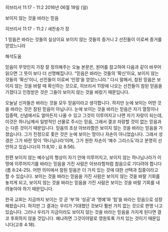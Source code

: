 히브리서 11:17 - 11:2 
2016년 06월 19일 (일)

보이지 않는 것을 바라는 믿음



히브리서 11:17 - 11:2 / 새찬송가  장


1 믿음은 바라는 것들의 실상이요 보이지 않는 것들의 증거니
2 선진들이 이로써 증거를 얻었느니라

해석도움





믿음이 무엇인지 가장 잘 정의해주는 오늘 본문은, 원어를 참고하여 다음과 같이 바꾸어 읽으면 그 뜻이 보다 더 선명해집니다.
“믿음은 바라는 것들의 ‘확신’이요, 보이지 않는 것들의 ‘확신’이니, 선진들이 이로써 ‘인정’을 얻었느니라.”
다시 말해서, 참된 믿음은 보이지 않는 것을 바랄 때 확신하는 것으로, 히브리서 11장에 나오는 선진들이 참된 믿음을 가졌다고 인정받은 것은 그들이 보이지 않는 것을 바랐기 때문입니다.

오늘날 신자들은 바라는 것을 모두 믿음이라고 생각합니다. 하지만 눈에 보이는 어떤 것을 바라는 것은 참된 믿음이 아닙니다. 눈에 보이는 것을 바라는 믿음은 자기 열정이나 집중력, 신념에서도 얼마든지 나올 수 있고 그것이 이루어지고 나면 자기 자랑이 되는데, 이것은 하나님께서 일방적인 선물로 주시는 믿음, 그래서 결코 자랑할 것이 없는 믿음과는 다른 것이기 때문입니다.
믿음의 조상 아브라함은 보이지 않는 것을 바라는 믿음을 가졌습니다. 그가 진정으로 좇은 것은 눈에 보이는 땅이나 자손이 아니었습니다. 그래서 성경은 그가 바란 땅이 ‘하나님나라’이며, 그가 원한 자손이 ‘예수 그리스도’라고 분명히 선언하고 있습니다(히 11:8,10 ; 요 8:56).

한편 보이지 않는 예수님의 형상이 자기 안에 이루어지고, 보이지 않는 하나님나라가 이 땅에 이루어지기를 바라는 믿음을 가진 사람은 아브라함처럼 참음으로 기다려야 합니다(롬 8:24-25). 어떤 의미에서 참된 믿음은 더 가치 있는 것에 대한 선택과 집중이라고 할 수 있습니다. 보이는 것을 바라는 믿음을 가진 사람은 보이지 않는 것을 바랄 기회를 놓치게 되고, 보이지 않는 것을 바라는 믿음을 가진 사람은 보이는 것을 바랄 기회를 내려놓아야 하기 때문입니다.

한국 교회는 지금까지 보이는 것 곧 ‘부’와 ‘성공’과 ‘명예’와 ‘힘’을 바라는 믿음으로 성장해왔습니다. 하지만 그 결과는 우리가 기대했던 것보다 훨씬 가치 없는 것으로 판명 나고 있습니다. 그러나 우리가 지금이라도 보이지 않는 것을 바라는 믿음을 가지게 된다면 결코 후회하지 않을 것입니다. 왜냐하면 그것이야말로 영원토록 가치 있는 것이기 때문입니다(고후 4:18).